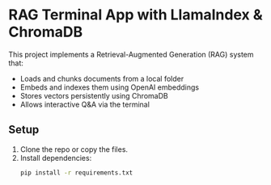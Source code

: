 # RAG Terminal App with LlamaIndex & ChromaDB

This project implements a Retrieval-Augmented Generation (RAG) system that:
- Loads and chunks documents from a local folder
- Embeds and indexes them using OpenAI embeddings
- Stores vectors persistently using ChromaDB
- Allows interactive Q&A via the terminal

## Setup

1. Clone the repo or copy the files.
2. Install dependencies:
   ```bash
   pip install -r requirements.txt
